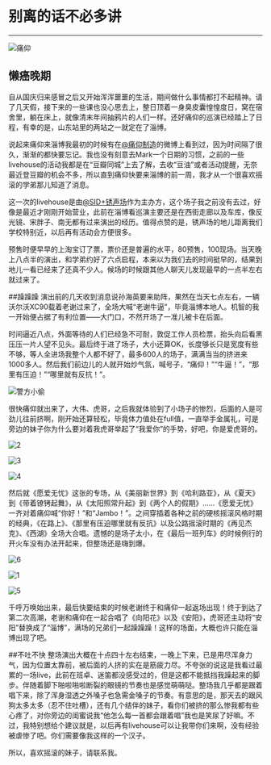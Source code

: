# 别离的话不必多讲



---
![痛仰][1]
## 懒癌晚期
自从国庆归来感冒之后又开始浑浑噩噩的生活，期间做什么事情都打不起精神。请了几天假，接下来的一些课也没心思去上，整日顶着一身臭皮囊惶惶度日，窝在宿舍里，躺在床上，就像清末年间抽鸦片的人们一样。还好痛仰的巡演已经踏上了日程，有幸的是，山东站里的两站之一就定在了淄博。

说起来痛仰来淄博我最初的时候有在[@痛仰制造][2]的微博上看到过，因为时间隔了很久，渐渐的都快要忘记。我也没有刻意去Mark一个日期的习惯，之前的一些livehouse的活动我都是在“豆瓣同城”上去了解，去收“豆油”或者活动提醒，无奈最近登豆瓣的机会不多，所以直到痛仰快要来淄博的前一周，我才从一个很喜欢摇滚的学弟那儿知道了消息。

这一次的livehouse是由[@SID+锈声场][3]作为主办方，这个场子我之前没有去过，好像是最近才刚刚开始营业，此前在淄博看巡演主要还是在西街走廊以及车库，像反光镜、宋胖子、南无都有过来演出的经历。值得点赞的是，锈声场的地儿距离我们学校特别近，以后再有活动会方便很多。

预售时便早早的上淘宝订了票，票价还是普遍的水平，80预售，100现场。当天晚上八点半的演出，和学弟约好了六点启程，本来以为我们去的时间挺早的，结果到地儿一看已经来了还真不少人。候场的时候跟其他人聊天儿发现最早的一点半左右就过来了。

##躁躁躁
演出前的几天收到消息说孙海英要来助阵，果然在当天七点左右，一辆沃尔沃XC90载着老谢过来了，全场大喊“老谢牛逼”，毕竟淄博本地人。机智的我一开始便占据了有利位置——大门口，不然开场了一准儿被卡在后面。

时间逼近八点，外面等待的人们已经急不可耐，敦促工作人员检票，抬头向后看黑压压一片人望不见头。最后终于进了场子，大小还算OK，长度够长只是宽度有些不够，等人全进场我整个人都不好了，最多600人的场子，满满当当的挤进来1000多人。然后我们前边儿的人就开始炒气氛，喊号子，“痛仰！”“牛逼！”，“那里有压迫！”“哪里就有反抗！”。

![警方小偷][4]

很快痛仰就出来了，大伟、虎哥，之后我就体验到了小场子的惨烈，后面的人是可劲儿往前挤啊，刚开始还算轻松，毕竟体力值处在full值，一直举手金属礼，可是旁边的妹子你为什么要对着我虎哥举起了“我爱你”的手势，好吧，你是爱虎哥的。

![2][5]

![3][6]

![4][7]

然后就《愿爱无忧》这张的专场，从《美丽新世界》到《哈利路亚》，从《夏天》到《带着镣铐起舞》，从《太阳照常升起》到《两个人的假期》……《愿爱无忧》一齐对着痛仰喊“你好！”和“Jambo！”。之间穿插着各种之前的硬核摇滚风格时期的经典，《在路上》、《那里有压迫哪里就有反抗》以及公路摇滚时期的《再见杰克》、《西湖》全场大合唱。遗憾的是场子太小，在《最后一班列车》的时候例行的开火车没有办法开起来，但整场还是嗨到爆。

![6][8]

![1][9]

![5][10]

千呼万唤始出来，最后快要结束的时候老谢终于和痛仰一起返场出现！终于到达了第二次高潮，老谢和痛仰在一起合唱了《向阳花》以及《安阳》，虎哥还主动将“安阳”替换成了“淄博”，满场的兄弟们一起躁躁躁！这样的场面，大概也许只能在淄博出现了吧。



##不吐不快
整场演出大概在十点四十左右结束，一晚上下来，已是用尽浑身力气，因为位置太靠前，被后面的人挤的实在是筋疲力尽。不夸张的说这是我看过最累的一场live，此前在班卓、迷笛都没感受过的，但是这都不能抵挡我躁起来的脚步。伴随着脚下啪啦啪啦断裂的眼镜的节奏也是感觉萌萌哒。整场我几乎都是跟着唱下来，除了浑身湿透之外嗓子也急需金嗓子的节奏。有意思的是，那天去的跟风狗太多太多（忍不住吐槽），还有几个结伴的妹子，看你们被挤的那么惨我都有些心疼了，对你旁边的闺蜜说我“他怎么每一首都会跟着唱”我也是笑尿了好嘛。不过，我特别想给个建议就是，以后再有livehouse可以让我带你们来啊，没有经验被虐惨了吧。你们需要像我这样的一个汉子。

所以，喜欢摇滚的妹子，请联系我。


  [1]: http://ww1.sinaimg.cn/large/005yyi5Jjw1elgl3kt6jbj30rs12wqdw.jpg
  [2]: http://weibo.com/u/2306507793
  [3]: http://weibo.com/samele1218
  [4]: http://ww1.sinaimg.cn/large/005yyi5Jjw1elgl5mjunlj31kw16odow.jpg
  [5]: http://ww3.sinaimg.cn/large/005yyi5Jjw1elglmsijp6j31k41k4169.jpg
  [6]: http://ww3.sinaimg.cn/large/005yyi5Jjw1elglo7gr6wj31kw1kw19k.jpg
  [7]: http://ww4.sinaimg.cn/large/005yyi5Jjw1elglo8hjcvj31kw1kwh24.jpg
  [8]: http://ww2.sinaimg.cn/large/005yyi5Jjw1elglqbjh46j31kw1kwtpj.jpg
  [9]: http://ww4.sinaimg.cn/large/005yyi5Jjw1elgljkfz43j31kw1kw16b.jpg
  [10]: http://ww4.sinaimg.cn/large/005yyi5Jjw1elglpky4iij31kw1kw49d.jpg